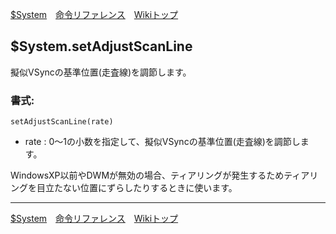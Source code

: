 
[$System](./rf-system.md)&emsp;[命令リファレンス](./reference.md)&emsp;[Wikiトップ](./)

## $System.setAdjustScanLine
擬似VSyncの基準位置(走査線)を調節します。

### 書式:
```
setAdjustScanLine(rate)
```
- rate : 0～1の小数を指定して、擬似VSyncの基準位置(走査線)を調節します。


WindowsXP以前やDWMが無効の場合、ティアリングが発生するためティアリングを目立たない位置にずらしたりするときに使います。

***

[$System](./rf-system.md)&emsp;[命令リファレンス](./reference.md)&emsp;[Wikiトップ](./)

